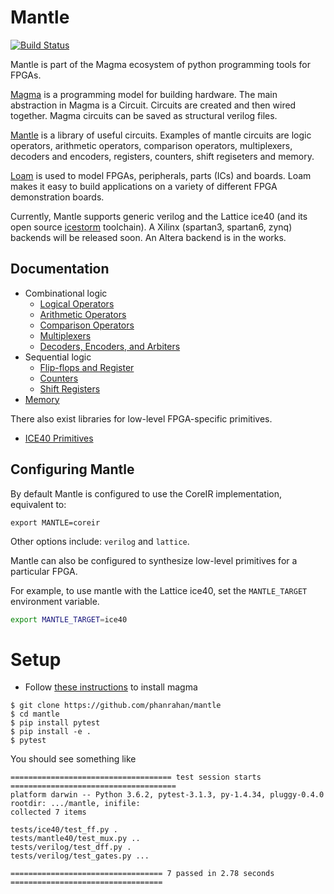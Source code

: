 # Mantle
[![Build Status](https://travis-ci.org/phanrahan/mantle.svg?branch=master)](https://travis-ci.org/phanrahan/mantle)

Mantle is part of the Magma ecosystem
of python programming tools for FPGAs.

[Magma](https://github.com/phanrahan/magma)
is a programming model for building hardware.
The main abstraction in Magma is a Circuit.
Circuits are created and then wired together.
Magma circuits can be saved as structural verilog files.

[Mantle](https://github.com/phanrahan/mantle)
is a library of useful circuits.
Examples of mantle circuits are logic operators,
arithmetic operators,
comparison operators,
multiplexers,
decoders and encoders,
registers,
counters,
shift regiseters
and memory.

[Loam](https://github.com/phanrahan/loam)
is used to model FPGAs, peripherals, parts (ICs) and boards.
Loam makes it easy to build applications
on a variety of different FPGA demonstration boards.

Currently, Mantle supports generic verilog
and the Lattice ice40
(and its open source [icestorm](http://www.clifford.at/icestorm/) toolchain).
A Xilinx (spartan3, spartan6, zynq) backends will be released soon.
An Altera backend is in the works.

## Documentation

- Combinational logic
  - [Logical Operators](doc/logic.md)
  - [Arithmetic Operators](doc/arith.md)
  - [Comparison Operators](doc/compare.md)
  - [Multiplexers](doc/mux.md)
  - [Decoders, Encoders, and Arbiters](doc/decode.md)
- Sequential logic
  - [Flip-flops and Register](doc/register.md)
  - [Counters](doc/counter.md)
  - [Shift Registers](doc/shift.md)
- [Memory](doc/memory.md)

There also exist libraries for low-level FPGA-specific primitives.

- [ICE40 Primitives](doc/ice40.md)

## Configuring Mantle

By default Mantle is configured to use the CoreIR implementation, equivalent to:
```
export MANTLE=coreir
```

Other options include: `verilog` and `lattice`.

Mantle can also be configured to synthesize low-level primitives
for a particular FPGA.

For example, to use mantle with the Lattice ice40,
set the `MANTLE_TARGET`  environment variable.
```bash
export MANTLE_TARGET=ice40
```


# Setup
* Follow [these instructions](https://github.com/phanrahan/magma#setup) to install magma
```
$ git clone https://github.com/phanrahan/mantle
$ cd mantle
$ pip install pytest
$ pip install -e .
$ pytest
```

You should see something like
```
==================================== test session starts =====================================
platform darwin -- Python 3.6.2, pytest-3.1.3, py-1.4.34, pluggy-0.4.0
rootdir: .../mantle, inifile:
collected 7 items

tests/ice40/test_ff.py .
tests/mantle40/test_mux.py ..
tests/verilog/test_dff.py .
tests/verilog/test_gates.py ...

================================== 7 passed in 2.78 seconds ==================================
```
